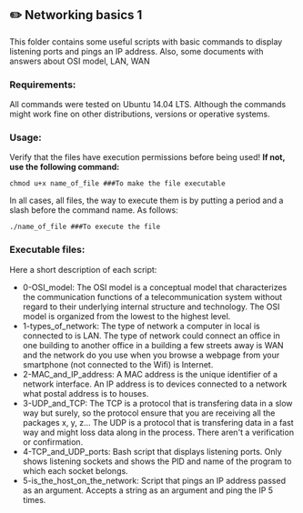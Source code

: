 ## :pencil2: Networking basics 1
This folder contains some useful scripts with basic commands  to display listening ports and pings an IP address. Also, some documents with answers about OSI model, LAN, WAN
### Requirements:
All commands were tested on Ubuntu 14.04 LTS. Although the commands might work fine on other distributions, versions or operative systems.

### Usage:
Verify that the files have execution permissions before being used! **If not, use the following command:**

    chmod u+x name_of_file ###To make the file executable

In all cases, all files, the way to execute them is by putting a period and a slash before the command name. As follows:

    ./name_of_file ###To execute the file

### Executable files:

Here a short description of each script:
+ 0-OSI_model: The OSI model is a conceptual model that characterizes the communication functions of a telecommunication system without regard to their underlying internal structure and technology. The OSI model is organized from the lowest to the highest level.
+ 1-types_of_network: The type of network a computer in local is connected to is LAN. The type of network could connect an office in one building to another office in a building a few streets away is WAN and the  network do you use when you browse a webpage from your smartphone (not connected to the Wifi) is Internet.
+ 2-MAC_and_IP_address: A MAC address is the unique identifier of a network interface. An IP address is to devices connected to a network what postal address is to houses.
+ 3-UDP_and_TCP: The TCP is a protocol that is transfering data in a slow way but surely, so the protocol ensure that you are receiving all the packages x, y, z... The UDP is a protocol that is transfering data in a fast way and might loss data along in the process. There aren't a verification or confirmation.
+ 4-TCP_and_UDP_ports: Bash script that displays listening ports. Only shows listening sockets and shows the PID and name of the program to which each socket belongs.
+ 5-is_the_host_on_the_network: Script that pings an IP address passed as an argument. Accepts a string as an argument and ping the IP 5 times.
<!--stackedit_data:
eyJoaXN0b3J5IjpbLTU5NDY2OTg4N119
-->